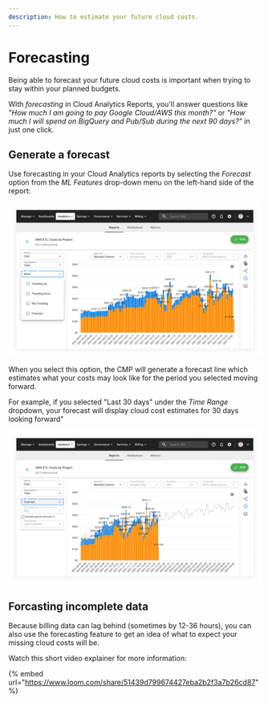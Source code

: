 ```yaml
---
description: How to estimate your future cloud costs.
---
```


# Forecasting

Being able to forecast your future cloud costs is important when trying to stay within your planned budgets.

With _forecasting_ in Cloud Analytics Reports, you'll answer questions like _"How much I am going to pay Google Cloud/AWS this month?"_ or _"How much I will spend on BigQuery and Pub/Sub during the next 90 days?"_ in just one click.

## Generate a forecast

Use forecasting in your Cloud Analytics reports by selecting the _Forecast_ option from the _ML Features_ drop-down menu on the left-hand side of the report:

![A screenshot showing you the _ML Features_ drop-down](../.gitbook/assets/report-forcast-2.png)

When you select this option, the CMP will generate a forecast line which estimates what your costs may look like for the period you selected moving forward.

For example, if you selected "Last 30 days" under the _Time Range_ dropdown, your forecast will display cloud cost estimates for 30 days looking forward"

![A screenshot of a forecast report](../.gitbook/assets/report-forcast-3.png)

## Forcasting incomplete data

Because billing data can lag behind (sometimes by 12-36 hours), you can also use the forecasting feature to get an idea of what to expect your missing cloud costs will be.

Watch this short video explainer for more information:

{% embed url="https://www.loom.com/share/51439d799674427eba2b2f3a7b26cd87" %}
